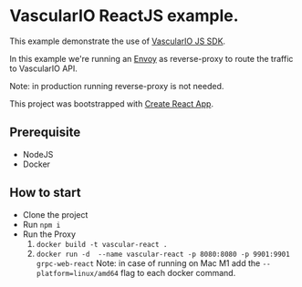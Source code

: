 # VascularIO ReactJS example.

This example demonstrate the use of [VascularIO JS SDK]().

In this example we're running an [Envoy](https://www.envoyproxy.io/) as reverse-proxy to route the traffic to VascularIO API.

Note: in production running reverse-proxy is not needed.

This project was bootstrapped with [Create React App](https://github.com/facebook/create-react-app).

## Prerequisite
- NodeJS
- Docker

## How to start

- Clone the project
- Run `npm i`
- Run the Proxy
  1. `docker build -t vascular-react .`
  2. `docker run -d  --name vascular-react -p 8080:8080 -p 9901:9901 grpc-web-react`
Note: in case of running on Mac M1 add the `--platform=linux/amd64` flag to each docker command.

